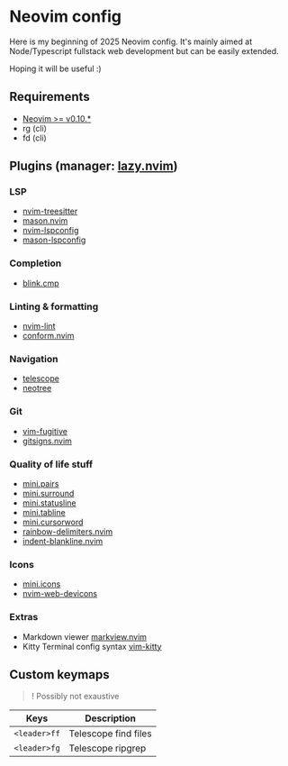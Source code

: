 # Neovim config

Here is my beginning of 2025 Neovim config. It's mainly aimed at Node/Typescript fullstack web development but can be easily extended.

Hoping it will be useful :)

## Requirements

- [Neovim >= v0.10.\*](https://github.com/neovim/neovim)
- rg (cli)
- fd (cli)

## Plugins (manager: [lazy.nvim](https://github.com/folke/lazy.nvim))

### LSP

- [nvim-treesitter](https://github.com/nvim-treesitter/nvim-treesitter)
- [mason.nvim](https://github.com/williamboman/mason.nvim)
- [nvim-lspconfig](https://github.com/neovim/nvim-lspconfig)
- [mason-lspconfig](https://github.com/williamboman/mason-lspconfig.nvim)

### Completion

- [blink.cmp](https://github.com/saghen/blink.cmp)

### Linting & formatting

- [nvim-lint](https://github.com/mfussenegger/nvim-lint)
- [conform.nvim](https://github.com/stevearc/conform.nvim)

### Navigation

- [telescope](https://github.com/nvim-telescope/telescope.nvim)
- [neotree](https://github.com/nvim-neo-tree/neo-tree.nvim)

### Git

- [vim-fugitive](https://github.com/folke/lazy.nvim)
- [gitsigns.nvim](https://github.com/lewis6991/gitsigns.nvim)

### Quality of life stuff

- [mini.pairs](https://github.com/echasnovski/mini.pairs)
- [mini.surround](https://github.com/echasnovski/mini.surround)
- [mini.statusline](https://github.com/echasnovski/mini.statusline)
- [mini.tabline](https://github.com/echasnovski/mini.tabline)
- [mini.cursorword](https://github.com/echasnovski/mini.cursorword)
- [rainbow-delimiters.nvim](https://github.com/hiphish/rainbow-delimiters.nvim)
- [indent-blankline.nvim](https://github.com/lukas-reineke/indent-blankline.nvim)

### Icons

- [mini.icons](https://github.com/echasnovski/mini.icons)
- [nvim-web-devicons](https://github.com/nvim-tree/nvim-web-devicons)

### Extras

- Markdown viewer [markview.nvim](https://github.com/OXY2DEV/markview.nvim)
- Kitty Terminal config syntax [vim-kitty](https://github.com/fladson/vim-kitty)

## Custom keymaps

> ! Possibly not exaustive

| Keys         | Description          |
| ------------ | -------------------- |
| `<leader>ff` | Telescope find files |
| `<leader>fg` | Telescope ripgrep    |
